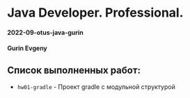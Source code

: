 # Java Developer. Professional.

#### 2022-09-otus-java-gurin

#### Gurin Evgeny

## Список выполненных работ:

- `hw01-gradle` - Проект gradle с модульной структурой
